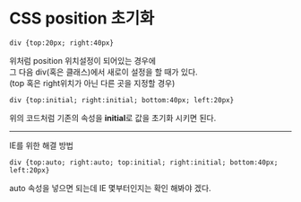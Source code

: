 # CSS position 초기화

~~~~
div {top:20px; right:40px}
~~~~

위처럼 position 위치설정이 되어있는 경우에  
그 다음 div(혹은 클래스)에서 새로이 설정을 할 때가 있다.  
(top 혹은 right위치가 아닌 다른 곳을 지정할 경우)  

~~~~
div {top:initial; right:initial; bottom:40px; left:20px}
~~~~

위의 코드처럼 기존의 속성을 **initial**로 값을 초기화 시키면 된다.  
  
---

IE를 위한 해결 방법

~~~~
div {top:auto; right:auto; top:initial; right:initial; bottom:40px; left:20px}
~~~~

auto 속성을 넣으면 되는데 IE 몇부터인지는 확인 해봐야 겠다.